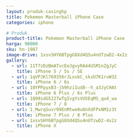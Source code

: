 ```yaml
---
layout: produk-casinghp
title: Pokemon Masterball iPhone Case
categories: iphone

# Produk
product-title: Pokemon Masterball iPhone Case
harga: 90000
sku: hn-1987
image-drive: 1xsvSHY6BTpgG8Xd4QSu4nUTzwD2-4x2z
gallery:
  - url: 11T7zDzBmATvcEeJgvyRA44USM1nZgJyC
    title: iPhone 5 / 5s / SE
  - url: 1qVPJKl769356rJLxvbC_skzU7K1ruW32
    title: iPhone 6 / 6s
  - url: 10YPPpyxB3-jb9hziIud8--h_a3JyCHAt
    title: iPhone 6 Plus / 6s Plus
  - url: 1Q99idG5227wTgIvgYsVUSEqMS_qu4_wa
    title: iPhone 7 / 8
  - url: 1_MwrqSuvr99EnMtwe0uOnXdFPxNM1z3t
    title: iPhone 7 Plus / 8 Plus
  - url: 1xsvSHY6BTpgG8Xd4QSu4nUTzwD2-4x2z
    title: iPhone X
---
```

